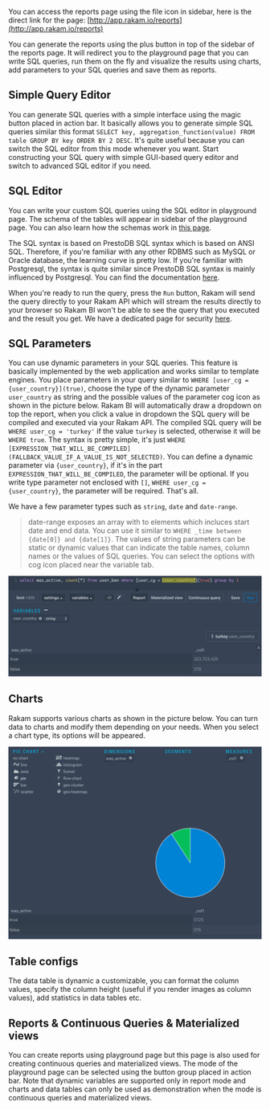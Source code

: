 You can access the reports page using the file icon in sidebar, here is the direct link for the page: [http://app.rakam.io/reports](http://app.rakam.io/reports)

You can generate the reports using the plus button in top of the sidebar of the reports page. It will redirect you to the playground page that you can write SQL queries, run them on the fly and visualize the results using charts, add parameters to your SQL queries and save them as reports.

## Simple Query Editor

You can generate SQL queries with a simple interface using the magic button placed in action bar. It basically allows you to generate simple SQL queries similar this format `SELECT key, aggregation_function(value) FROM table GROUP BY key ORDER BY 2 DESC`. It's quite useful because you can switch the SQL editor from this mode whenever you want. Start constructing your SQL query with simple GUI-based query editor and switch to advanced SQL editor if you need.

## SQL Editor

You can write your custom SQL queries using the SQL editor in playground page. The schema of the tables will appear in sidebar of the playground page. You can also learn how the schemas work in [this page](/buremba/rakam-wiki/master/Analyze-Data).

The SQL syntax is based on PrestoDB SQL syntax which is based on ANSI SQL. Therefore, if you're familiar with any other RDBMS such as MySQL or Oracle database, the learning curve is pretty low. If you're familiar with Postgresql, the syntax is quite similar since PrestoDB SQL syntax is mainly influenced by Postgresql. You can find the documentation [here](https://prestodb.io/docs/current/).

When you're ready to run the query, press the `Run` button, Rakam will send the query directly to your Rakam API which will stream the results directly to your browser so Rakam BI won't be able to see the query that you executed and the result you get. We have a dedicated page for security [here](/buremba/rakam-wiki/master/Rakam-BI/Security).

## SQL Parameters

You can use dynamic parameters in your SQL queries. This feature is basically implemented by the web application and works similar to template engines. You place parameters in your query similar to `WHERE [user_cg = {user_country}](true)`, choose the type of the dynamic parameter `user_country` as string and the possible values of the parameter cog icon as shown in the picture below. Rakam BI will automatically draw a dropdown on top the report, when you click a value in dropdown the SQL query will be compiled and executed via your Rakam API. The compiled SQL query will be `WHERE user_cg = 'turkey'` if the value `turkey` is selected, otherwise it will be `WHERE true`. The syntax is pretty simple, it's just `WHERE [EXPRESSION_THAT_WILL_BE_COMPILED](FALLBACK_VALUE_IF_A_VALUE_IS_NOT_SELECTED)`. You can define a dynamic parameter via `{user_country}`, if it's in the part `EXPRESSION_THAT_WILL_BE_COMPILED`, the parameter will be optional. If you write type parameter not enclosed with `[]`, `WHERE user_cg = {user_country}`, the parameter will be required. That's all.

We have a few parameter types such as `string`, `date` and `date-range`. 
> date-range exposes an array with to elements which incluces start date and end data. You can use it similar to `WHERE _time between {date[0]} and {date[1]}`.
> The values of string parameters can be static or dynamic values that can indicate the table names, column names or the values of SQL queries. You can select the options with cog icon placed near the variable tab.

![Rakam BI SQL Dynamic Parameters](sql-parameter.png)

## Charts

Rakam supports various charts as shown in the picture below. You can turn data to charts and modify them depending on your needs. When you select a chart type, its options will be appeared.

![Rakam BI Pie Chart Example](pie-chart-example.png)

## Table configs

The data table is dynamic a customizable, you can format the column values, specify the column height (useful if you render images as column values), add statistics in data tables etc.

## Reports & Continuous Queries & Materialized views

You can create reports using playground page but this page is also used for creating continuous queries and materialized views. The mode of the playground page can be selected using the button group placed in action bar. Note that dynamic variables are supported only in report mode and charts and data tables can only be used as demonstration when the mode is continuous queries and materialized views.


